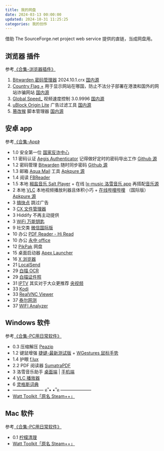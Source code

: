 ```yaml
---
title: 我的网盘
date: 2024-03-13 00:00:00
updated: 2024-10-31 11:25:25
categories: 我的创作
---
```


借助 The SourceForge.net project web service 提供的直链，当成网盘用。

## 浏览器 插件

参考[《合集-浏览器插件》](https://feipig.fun/zh-cn/f9873d1114cf/)

1. [Bitwarden 密码管理器](https://jiejian.sourceforge.io/NetDisk/browserCRX/Bitwarden%20%E5%AF%86%E7%A0%81%E7%AE%A1%E7%90%86%E5%99%A8%202024.10.1.crx) 2024.10.1.crx [国内源](https://www.crxsoso.com/webstore/detail/nngceckbapebfimnlniiiahkandclblb)
2. [Country Flag +](https://jiejian.sourceforge.io/NetDisk/browserCRX/Country%20Flag%20+%200.2.6.crx) 用于显示网站在哪国，防止不法分子部署在港澳和国外的网站诈骗网站 [国内源](https://www.crxsoso.com/webstore/detail/afphlhklnamnlglgnmnidbcpiigodhaj) 
3. [Global Speed_](https://jiejian.sourceforge.io/NetDisk/browserCRX/Global%20Speed_%20%E8%A7%86%E9%A2%91%E9%80%9F%E5%BA%A6%E6%8E%A7%E5%88%B6%203.0.9996.crx) 视频速度控制 3.0.9996 [国内源](https://www.crxsoso.com/webstore/detail/jpbjcnkcffbooppibceonlgknpkniiff)
4. [uBlock Origin Lite](https://jiejian.sourceforge.io/NetDisk/browserCRX/uBlock%20Origin%20Lite%202024.10.28.929.crx) 广告过滤工具 [国内源](https://www.crxsoso.com/webstore/detail/cjpalhdlnbpafiamejdnhcphjbkeiagm)
5. [篡改猴](https://jiejian.sourceforge.io/NetDisk/browserCRX/%E7%AF%A1%E6%94%B9%E7%8C%B4%205.3.2.crx) 脚本管理器 [国内源](https://www.crxsoso.com/webstore/detail/dhdgffkkebhmkfjojejmpbldmpobfkfo)

## 安卓 app

参考[《合集-App》](https://feipig.fun/zh-cn/5f60a17955bc/)

* 1.0 安全第一位 [国家反诈中心](https://sj.qq.com/appdetail/com.hicorenational.antifraud)
* 1.1 密码认证 [Aegis Authenticator](https://jiejian.sourceforge.io/NetDisk/androidAPK/1.1%20%E5%AF%86%E7%A0%81%E7%AE%A1%E7%90%86%20aegis-v3.2.apk) 记得做好定时的密码导出工作 [Github 源](https://github.com/beemdevelopment/Aegis/releases)
* 1.2 密码管理 [Bitwarden](https://jiejian.sourceforge.io/NetDisk/androidAPK/1.2%20com.x8bit.bitwarden-fdroid.apk) 随时同步密码 [Github 源](https://github.com/bitwarden/android/releases)
* 1.3 邮箱 [Aqua Mail](https://jiejian.sourceforge.io/NetDisk/androidAPK/1.3%20email-aqua-mail-fast-secure-1-51-5.apk) 工具 [Apkpure 源](https://apkpure.com/cn/email-aqua-mail-fast-secure/org.kman.AquaMail)
* 1.4 阅读 [FBReader](https://jiejian.sourceforge.io/NetDisk/androidAPK/1.4%20%E6%9C%AC%E5%9C%B0%20FBReaderFree-3.7.0.apk)
* 1.5 本地 [椒盐音乐 Salt Player](https://www.coolapk.com/apk/284064) + 在线 [lx-music 洛雪音乐 app](https://jiejian.sourceforge.io/NetDisk/androidAPK/1.5%20lx-music-mobile-v1.6.0-arm64-v8a.apk) 再搭配[音乐源](https://jiejian.sourceforge.io/NetDisk/androidAPK/1.5%20%E9%87%8E%E8%8D%89%E9%9F%B3%E6%BA%90.js)
* 2 本地 [VLC](https://get.videolan.org/vlc-android/last/) 本地视频播放利器且体积小巧 + [在线哔哩哔哩](https://share.feijipan.com/s/bvDMq0hj) （国际版）[Apkpure 源](https://apkpure.com/cn/bilibili-cn/com.bilibili.app.in/download)
* 3 [搞快点](https://jiejian.sourceforge.io/NetDisk/androidAPK/3%20gkd-v1.9.0.apk) 跳过广告
* 3 [CX 文件管理器](https://jiejian.sourceforge.io/NetDisk/androidAPK/3%20cxfile.apk)
* 3 Hiddify 不再主动提供
* 3 [WiFi 万能钥匙](https://sj.qq.com/appdetail/com.snda.lantern.wifilocating)
* 9 社交类 [微信国际版](https://share.feijipan.com/s/dgDNCPWS)
* 10 办公 [PDF Reader - Hi Read](https://jiejian.sourceforge.io/NetDisk/androidAPK/10%20%E5%8A%9E%E5%85%AC%20pdf-reader-1-4-4.apk)
* 10 办公 [永中 office](https://jiejian.sourceforge.io/NetDisk/androidAPK/10%20%E5%8A%9E%E5%85%AC%20%E6%B0%B8%E4%B8%AD%20office%20com.yozo.office_3.1.2564.1.apk)
* 12 [PikPak](https://jiejian.sourceforge.io/NetDisk/androidAPK/12%20PikPak.apk) 网盘
* 15 桌面启动器 [Apex Launcher](https://jiejian.sourceforge.io/NetDisk/androidAPK/15%20%E6%A1%8C%E9%9D%A2%E5%90%AF%E5%8A%A8%E5%99%A8%20apex-launcher-4-9-36.apk)
* 16 [X 浏览器](https://sj.qq.com/appdetail/com.mmbox.xbrowser)
* 21 [LocalSend](https://jiejian.sourceforge.io/NetDisk/androidAPK/21%20LocalSend-1.14.0.apk) 
* 29 [白描 OCR](https://sj.qq.com/appdetail/com.uzero.baimiao)
* 29 [白描证件照](https://sj.qq.com/appdetail/com.uzero.cn.zhengjianzhao)
* 31 [IPTV](https://jiejian.sourceforge.io/NetDisk/androidAPK/32%20IPTV_7.1.6_APKPure.apk) 其实对于大众更推荐 [央视频](https://sj.qq.com/appdetail/com.cctv.yangshipin.app.androidp)
* 33 [Kodi](https://jiejian.sourceforge.io/NetDisk/androidAPK/33%20Kore%20Official%20Remote%20for%20Kodi_v3.1.0_APKPure.apk)
* 33 [RealVNC Viewer](https://jiejian.sourceforge.io/NetDisk/androidAPK/33%20RealVNC%20Viewer_%20Remote%20Desktop_4.9.1.60165_APKPure.apk)
* 37 [泰尔网测](https://sj.qq.com/appdetail/com.knowyou.perception)
* 37 [WIFI Analyzer](https://jiejian.sourceforge.io/NetDisk/androidAPK/37%20%E7%BD%91%E7%BB%9C%E7%9B%91%E6%B5%8B%20WiFiAnalyzer%20com.vrem.wifianalyzer_68.apk)

## Windows 软件

参考[《合集-PC用日常软件》](https://feipig.fun/zh-cn/aed6ce86591f/)

* 0.3 压缩解压 [Peazip](https://jiejian.sourceforge.io/NetDisk/WinExe/0.3peazip-9.8.0%20for%20WIN64.exe)
* 1.2 键鼠增强 [捷键-最新测试版](https://jiejian.sourceforge.io/NetDisk/WinExe/1.2jiejian-beta.7z) + [WGestures 鼠标手势](https://jiejian.sourceforge.io/NetDisk/WinExe/1.2%20WGestures%201.8.5.0.msi)
* 1.4 护眼 [f.lux](https://jiejian.sourceforge.io/NetDisk/WinExe/1.4%20flux-setup.exe)
* 2.2 PDF 阅读器 [SumatraPDF](https://jiejian.sourceforge.io/NetDisk/WinExe/2.2PDF%20SumatraPDF-3.5.2-64.zip)
* 3 洛雪音乐助手 [桌面端](https://github.com/lyswhut/lx-music-desktop) | [手机端](https://github.com/lyswhut/lx-music-mobile/releases)
* 4 [VLC 播放器](https://mirrors.ustc.edu.cn/videolan-ftp/vlc/3.0.21/win32/vlc-3.0.21-win32.zip)
* 6 [灵格斯词典](https://jiejian.sourceforge.io/NetDisk/WinExe/6%20lingoes_portable_2.9.2_cn.zip)
* ——————— ฅ՞• •՞ฅ ———————
* [Watt Toolkit「原名 Steam++」](https://github.com/BeyondDimension/SteamTools/releases/download/3.0.0-rc.11/Steam++_v3.0.0-rc.11_win_x64.7z)

## Mac 软件

参考[《合集-PC用日常软件》](https://feipig.fun/zh-cn/aed6ce86591f/)

* 0.1 [柠檬清理](https://pm.myapp.com/invc/xfspeed/qqpcmgr/module_update/Lemon_5.1.10.dmg)
* [Watt Toolkit「原名 Steam++」](https://github.com/BeyondDimension/SteamTools/releases/download/3.0.0-rc.11/Steam++_v3.0.0-rc.11_macos.dmg)
